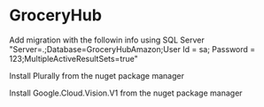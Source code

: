 # GroceryHub
Add migration with the followin info using SQL Server
"Server=.;Database=GroceryHubAmazon;User Id = sa; Password = 123;MultipleActiveResultSets=true"

Install Plurally from the nuget package manager

Install Google.Cloud.Vision.V1 from the nuget package manager
